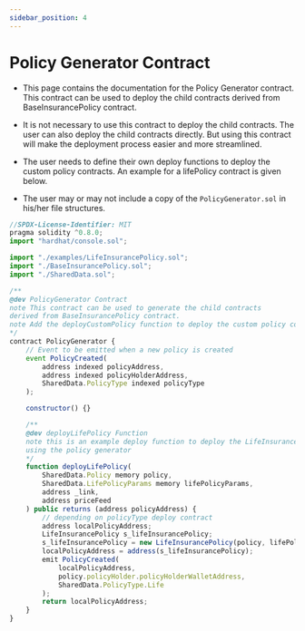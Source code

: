 ```yaml
---
sidebar_position: 4
---
```


# Policy Generator Contract

- This page contains the documentation for the Policy Generator contract. This contract can be used to deploy the child contracts derived from BaseInsurancePolicy contract.

- It is not necessary to use this contract to deploy the child contracts. The user can also deploy the child contracts directly. But using this contract will make the deployment process easier and more streamlined.

- The user needs to define their own deploy functions to deploy the custom policy contracts. An example for a lifePolicy contract is given below.

- The user may or may not include a copy of the `PolicyGenerator.sol` in his/her file structures.

```js
//SPDX-License-Identifier: MIT
pragma solidity ^0.8.0;
import "hardhat/console.sol";

import "./examples/LifeInsurancePolicy.sol";
import "./BaseInsurancePolicy.sol";
import "./SharedData.sol";

/**
@dev PolicyGenerator Contract
note This contract can be used to generate the child contracts
derived from BaseInsurancePolicy contract.
note Add the deployCustomPolicy function to deploy the custom policy contracts
*/
contract PolicyGenerator {
    // Event to be emitted when a new policy is created
    event PolicyCreated(
        address indexed policyAddress,
        address indexed policyHolderAddress,
        SharedData.PolicyType indexed policyType
    );

    constructor() {}

    /**
    @dev deployLifePolicy Function
    note this is an example deploy function to deploy the LifeInsurancePolicy contract
    using the policy generator
    */
    function deployLifePolicy(
        SharedData.Policy memory policy,
        SharedData.LifePolicyParams memory lifePolicyParams,
        address _link,
        address priceFeed
    ) public returns (address policyAddress) {
        // depending on policyType deploy contract
        address localPolicyAddress;
        LifeInsurancePolicy s_lifeInsurancePolicy;
        s_lifeInsurancePolicy = new LifeInsurancePolicy(policy, lifePolicyParams, _link, priceFeed);
        localPolicyAddress = address(s_lifeInsurancePolicy);
        emit PolicyCreated(
            localPolicyAddress,
            policy.policyHolder.policyHolderWalletAddress,
            SharedData.PolicyType.Life
        );
        return localPolicyAddress;
    }
}

```

